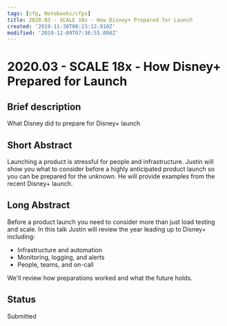 ```yaml
---
tags: [cfp, Notebooks/cfps]
title: 2020.03 - SCALE 18x - How Disney+ Prepared for Launch
created: '2019-11-30T08:23:12.910Z'
modified: '2019-12-09T07:36:55.098Z'
---
```


# 2020.03 - SCALE 18x - How Disney+ Prepared for Launch

## Brief description

What Disney did to prepare for Disney+ launch

## Short Abstract

Launching a product is stressful for people and infrastructure.
Justin will show you what to consider before a highly anticipated product launch so you can be prepared for the unknown.
He will provide examples from the recent Disney+ launch.

## Long Abstract

Before a product launch you need to consider more than just load testing and scale. In this talk Justin will review the year leading up to Disney+ including:

* Infrastructure and automation
* Monitoring, logging, and alerts
* People, teams, and on-call

We'll review how preparations worked and what the future holds.

## Status

Submitted
